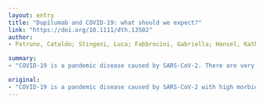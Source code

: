 ```yaml
---
layout: entry
title: "Dupilumab and COVID-19: what should we expect?"
link: "https://doi.org/10.1111/dth.13502"
author:
- Patruno, Cataldo; Stingeni, Luca; Fabbrocini, Gabriella; Hansel, Katharina; Napolitano, Maddalena

summary:
- "COVID-19 is a pandemic disease caused by SARS-CoV-2. There are very limited data on the interference of immunomodulating drugs on the risk of infection and on the course of the disease."

original:
- "COVID-19 is a pandemic disease caused by SARS-CoV-2 with high morbidity and mortality. There are very limited data on the interference of immunomodulating drugs on the risk of infection and on the course of the disease. In particular, there are no current clinical data about the interference exerted by dupilumab, a biologic drugs blocking IL-4 and IL-13, used for adult atopic dermatitis (AD). The pathogenesis of COVID-19 is complex, characterized by an immune response mainly Th1/Th17. The hyper-activation of these cells may cause the release of proinflammatory cytokines that may result in lung impairment. IL-4 and IL-13 are Th2 cytokines, thus being part of a pathway not considered implicated in host defense mechanism against viral infections. Indeed, viral infections, including respiratory infections, have not been reported as a significant adverse event in clinical trials. Furthermore, dupilumab has been proven to be efficacious also in exacerbations of asthma, and it is known that viral infections can worsen asthma. Therefore, the current data seem to suggest that treatment with dupilumab should not be stopped during COVID-19 pandemic. Obviously, a careful assessment is mandatory for each individual patient and further studies are necessary to characterize the immunologic responses in COVID-19. This article is protected by copyright. All rights reserved."
---
```


